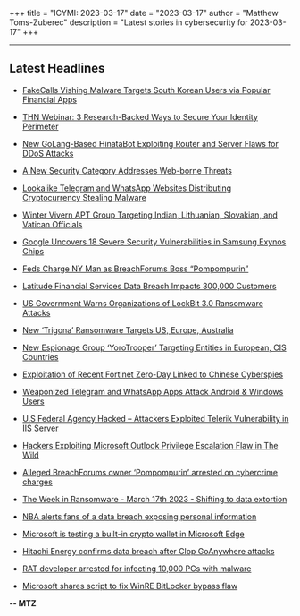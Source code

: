 +++
title = "ICYMI: 2023-03-17"
date = "2023-03-17"
author = "Matthew Toms-Zuberec"
description = "Latest stories in cybersecurity for 2023-03-17"
+++

---------------------------------------------------------------------------
## Latest Headlines
- [FakeCalls Vishing Malware Targets South Korean Users via Popular Financial Apps](https://thehackernews.com/2023/03/fakecalls-vishing-malware-targets-south.html)

- [THN Webinar: 3 Research-Backed Ways to Secure Your Identity Perimeter](https://thehackernews.com/2023/03/thn-webinar-3-research-backed-ways-to.html)

- [New GoLang-Based HinataBot Exploiting Router and Server Flaws for DDoS Attacks](https://thehackernews.com/2023/03/new-golang-based-hinatabot-exploiting.html)

- [A New Security Category Addresses Web-borne Threats](https://thehackernews.com/2023/03/a-new-security-category-addresses-web.html)

- [Lookalike Telegram and WhatsApp Websites Distributing Cryptocurrency Stealing Malware](https://thehackernews.com/2023/03/lookalike-telegram-and-whatsapp.html)

- [Winter Vivern APT Group Targeting Indian, Lithuanian, Slovakian, and Vatican Officials](https://thehackernews.com/2023/03/winter-vivern-apt-group-targeting.html)

- [Google Uncovers 18 Severe Security Vulnerabilities in Samsung Exynos Chips](https://thehackernews.com/2023/03/google-uncovers-18-severe-security.html)

- [Feds Charge NY Man as BreachForums Boss “Pompompurin”](https://krebsonsecurity.com/2023/03/feds-charge-ny-man-as-breachforums-boss-pompompurin/)

- [Latitude Financial Services Data Breach Impacts 300,000 Customers](https://www.securityweek.com/latitude-financial-services-data-breach-impacts-300000-customers/)

- [US Government Warns Organizations of LockBit 3.0 Ransomware Attacks](https://www.securityweek.com/us-government-warns-organizations-of-lockbit-3-0-ransomware-attacks/)

- [New ‘Trigona’ Ransomware Targets US, Europe, Australia](https://www.securityweek.com/new-trigona-ransomware-targets-us-europe-australia/)

- [New Espionage Group ‘YoroTrooper’ Targeting Entities in European, CIS Countries](https://www.securityweek.com/new-espionage-group-yorotrooper-targeting-entities-in-european-cis-countries/)

- [Exploitation of Recent Fortinet Zero-Day Linked to Chinese Cyberspies](https://www.securityweek.com/exploitation-of-recent-fortinet-zero-day-linked-to-chinese-cyberspies/)

- [Weaponized Telegram and WhatsApp Apps Attack Android & Windows Users](https://cybersecuritynews.com/weaponized-telegram-and-whatsapp-apps-2/)

- [U.S Federal Agency Hacked – Attackers Exploited Telerik Vulnerability in IIS Server](https://cybersecuritynews.com/u-s-federal-us-federal-agency-hacked/)

- [Hackers Exploiting Microsoft Outlook Privilege Escalation Flaw in The Wild](https://cybersecuritynews.com/outlook-privilege-escalation-flaw/)

- [Alleged BreachForums owner ‘Pompompurin’ arrested on cybercrime charges](https://www.bleepingcomputer.com/news/security/alleged-breachforums-owner-pompompurin-arrested-on-cybercrime-charges/)

- [The Week in Ransomware - March 17th 2023 - Shifting to data extortion](https://www.bleepingcomputer.com/news/security/the-week-in-ransomware-march-17th-2023-shifting-to-data-extortion/)

- [NBA alerts fans of a data breach exposing personal information](https://www.bleepingcomputer.com/news/security/nba-alerts-fans-of-a-data-breach-exposing-personal-information/)

- [Microsoft is testing a built-in crypto wallet in Microsoft Edge](https://www.bleepingcomputer.com/news/microsoft/microsoft-is-testing-a-built-in-crypto-wallet-in-microsoft-edge/)

- [Hitachi Energy confirms data breach after Clop GoAnywhere attacks](https://www.bleepingcomputer.com/news/security/hitachi-energy-confirms-data-breach-after-clop-goanywhere-attacks/)

- [RAT developer arrested for infecting 10,000 PCs with malware](https://www.bleepingcomputer.com/news/security/rat-developer-arrested-for-infecting-10-000-pcs-with-malware/)

- [Microsoft shares script to fix WinRE BitLocker bypass flaw](https://www.bleepingcomputer.com/news/security/microsoft-shares-script-to-fix-winre-bitlocker-bypass-flaw/)

**-- MTZ**